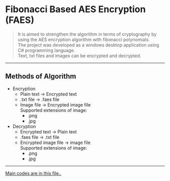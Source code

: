 # Fibonacci Based AES Encryption (FAES)

> It is aimed to strengthen the algorithm in terms of cryptography by   using the AES encryption algorithm with fibonacci polynomials.   
The project was developed as a windows desktop application using C# programming language.  
Text, txt files and images can be encrypted and decrypted.
___

## Methods of Algorithm
* Encryption
  * Plain text -> Encrypted text
  * .txt file  -> .faes file
  * Image file -> Encrypted image file  
    Supported extensions of image:
    * .png
    * .jpg
* Decryption
  * Encrypted text -> Plain text
  * .faes file -> .txt file
  * Encrypted image file -> image file  
    Supported extensions of image:
    * .png
    * .jpg

---

[Main codes are in this file..](FibonacciBasedAESEncryption/faes.cs)

